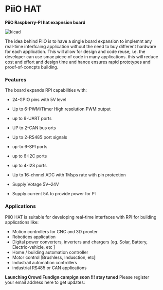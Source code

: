 
# PiiO HAT


**PiiO Raspberry-PI hat exapnsion board**

![kicad](https://user-images.githubusercontent.com/58411599/109783149-57d89780-7c12-11eb-9fc4-cb6349e3340b.jpg)

The idea behind PiiO is to have a single board expansion to implemnt any real-time interfcaing application without the need to buy different hardware for each application. This will allow for design and code reuse, i.e. the developer can use smae piece of code in many applications. this will reduce cost and effort and design time and hance ensures rapid prototypes and proof-of-concpts building.

### Features
The board expands RPI capabilities with:
* 24-GPIO pins with 5V level
* Up to 6-PWM/Timer High resolution PWM output
* up to 6-UART ports
* UP to 2-CAN bus orts
* Up to 2-RS485 port signals 
* up-to 6-SPI ports
* up to 6-I2C ports
* up to 4-I2S ports 

* Up to 16-chnnel ADC with 1Msps rate with pin protection 
* Supply Votage 5V~24V
* Supply current 5A to provide power for PI 


### Applications
PiiO HAT is suitable for developing real-time interfaces with RPI for building applications like:
* Motion controllers for CNC and 3D pronter 
* Robotices application 
* Digital power converters, inverters and chargers [eg. Solar, Battery, Electric-vehicle, etc ]
* Home / building automation controller
* Motor control [Brushless, Indusction, etc]
* Industrail automation controllers 
* industrial RS485 or CAN applications


**Launching Crowd Fundign campign soon !!! stay tuned**
Please register your email address here to get updates:

